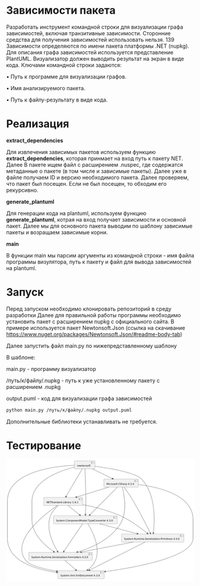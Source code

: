 # Зависимости пакета
Разработать инструмент командной строки для визуализации графа
зависимостей, включая транзитивные зависимости. Сторонние средства для
получения зависимостей использовать нельзя.
139
Зависимости определяются по имени пакета платформы .NET (nupkg). Для
описания графа зависимостей используется представление PlantUML.
Визуализатор должен выводить результат на экран в виде кода.
Ключами командной строки задаются:

• Путь к программе для визуализации графов.

• Имя анализируемого пакета.

• Путь к файлу-результату в виде кода.

# Реализация

**extract_dependencies**

Для извлечения зависимых пакетов используем функцию **extract_dependencies**, которая принмает на вход путь к пакету NET. Далее В пакете ищем файл с расширением .nuspec, где содержатся метаданные о пакете (в том числе и зависимые пакеты). Далее уже в файле получаем ID и версию необходимого пакета. Далее проверяем, что пакет был посещен. Если не был посещен, то обходим его рекурсивно.

**generate_plantuml**

Для генерации кода на plantuml, используем функцию **generate_plantuml**, котрая на вход получает зависимости и основной пакет. Далее мы для основного пакета выводим по шаблону зависимые пакеты и возращаем зависимые корни.

**main**

В функции main мы парсим аргументы из командной строки - имя файла программы визулятора, путь к пакету и файл для вывода зависимостей на plantuml. 

# Запуск
Перед запуском необходимо клонировать репозиторий в среду разработки
Далее для правильной работы программы необходимо установить пакет с расширением nupkg с официального сайта. В примере используется пакет Newtonsoft.Json (ссылка на скачивание https://www.nuget.org/packages/Newtonsoft.Json/#readme-body-tab)

Далее запустить файл main.py по нижепредставленному шаблону

В шаблоне:

main.py - программу визуализатор

/путь/к/файлу/.nupkg - путь к уже установленному пакету с расширением .nupkg

output.puml - код для визуализации графа зависимостей

```Bash
python main.py /путь/к/файлу/.nupkg output.puml
```

Дополнительные библиотеки устанавливать не требуется.

# Тестирование
![](https://github.com/Rapira16/config/blob/main/Домашнее%20задание%202/test_package.png)

